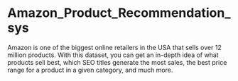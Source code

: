 # Amazon_Product_Recommendation_sys
Amazon is one of the biggest online retailers in the USA that sells over 12 million products. With this dataset, you can get an in-depth idea of what products sell best, which SEO titles generate the most sales, the best price range for a product in a given category, and much more.
